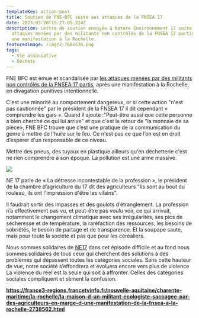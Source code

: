 ```yaml
---
templateKey: action-post
title: Soutien de FNE-BFC suite aux attaques de la FNSEA 17
date: 2023-03-28T15:27:05.224Z
description: Lettre de soutien envoyée à Nature Environnement 17 suite aux
  attaques menées par des militants non contrôlés de la FNSEA 17 partis, après
  une manifestation à la Rochelle.
featuredimage: /img/2-768x576.png
tags:
  - Vie associative
  - Déchets
---
```

FNE BFC est émue et scandalisée par [les attaques menées par des militants non contrôlés de la FNSEA 17 partis](https://www.ne17.fr/nouvelle-agression-du-vice-president-de-nature-environnement-17-va-t-on-parler-dagri-terrorisme/), après une manifestation à la Rochelle, en divagation punitives intentionnelle. 

C'est une minorité au comportement dangereux, or si cette action "n'est pas cautionnée" par le président de la FNSEA 17 il dit cependant « comprendre les gars ». Quand il ajoute :"Peut-être aussi que cette personne a bien cherché ce qui lui arrive" et que c'est le retour de "la monnaie de sa pièce», FNE BFC trouve que c’est une pratique de la communication du genre à mettre de l'huile sur le feu. Ce n'est pas ce que l’on est en droit d’espérer d'un responsable de ce niveau.

Mettre des pneus, des tuyaux en plastique ailleurs qu'en déchetterie c'est ne rien comprendre à son époque. La pollution est une arme massive.

![](/img/2-768x576.png?nf_resize=fit&w=300#img-center)

NE 17 parle de « La détresse incontestable de la profession », le président de la chambre d’agriculture du 17 dit des agriculteurs "Ils sont au bout du rouleau, ils ont l'impression d'être les vilains".

Il faudrait sortir des impasses et des goulots d’étranglement. La profession n’a effectivement pas vu, et peut-être pas voulu voir, ce qui arrivait, notamment le changement climatique avec ses irrégularités, ses pics de sécheresse et de température, la raréfaction des ressources, les besoins de sobriétés, le besoin de partage et de transparence. Et la soupape saute, mais pour toute la société et pas que pour les céréaliers.

Nous sommes solidaires de [NE17](https://www.ne17.fr/) dans cet épisode difficile et au fond nous sommes solidaires de tous ceux qui cherchent des solutions à des problèmes qui dépassent toutes les catégories sociales. Sans cette hauteur de vue, notre société s’effondrera et évoluera encore vers plus de  violence La violence du réel est la seule qui soit à affronter. Celles des catégories sociales compliquent et sèment la confusion.

<!--StartFragment-->

**[https://france3-regions.​francetvinfo.fr/nouvelle-​aquitaine/charente-maritime/​la-rochelle/la-maison-d-un-​militant-ecologiste-saccagee-​par-des-agriculteurs-en-marge-​d-une-manifestation-de-la-​fnsea-a-la-rochelle-2738562.​html](https://france3-regions.francetvinfo.fr/nouvelle-aquitaine/charente-maritime/la-rochelle/la-maison-d-un-militant-ecologiste-saccagee-par-des-agriculteurs-en-marge-d-une-manifestation-de-la-fnsea-a-la-rochelle-2738562.html)**

<!--EndFragment-->